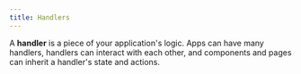 ```yaml
---
title: Handlers
---
```


A **handler** is a piece of your application's logic. Apps can have many handlers, handlers can interact with each other,
and components and pages can inherit a handler's state and actions.
